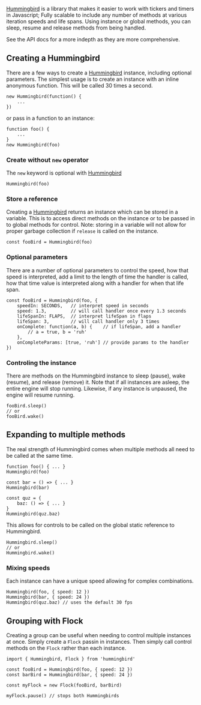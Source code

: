 [Hummingbird]() is a library that makes it easier to work with tickers and timers in Javascript; Fully scalable to include any number of methods at various iteration speeds and life spans. Using instance or global methods, you can sleep, resume and release methods from being handled.

See the API docs for a more indepth as they are more comprehensive.

## Creating a Hummingbird

There are a few ways to create a [Hummingbird]() instance, including optional parameters. The simplest usage is to create an instance with an inline anonymous function. This will be called 30 times a second.

```
new Hummingbird(function() {
    ...
})
```

or pass in a function to an instance:

```
function foo() {
    ...
}
new Hummingbird(foo)
```

### Create without <code>new</code> operator

The <code>new</code> keyword is optional with [Hummingbird]()

```
Hummingbird(foo)
```

### Store a reference

Creating a [Hummingbird]() returns an instance which can be stored in a variable. This is to access direct methods on the instance or to be passed in to global methods for control.
Note: storing in a variable will not allow for proper garbage collection if <code>release</code> is called on the instance.

```
const fooBird = Hummingbird(foo)
```

### Optional parameters

There are a number of optional parameters to control the speed, how that speed is interpreted, add a limit to the length of time the handler is called, how that time value is interpreted along with a handler for when that life span.

```
const fooBird = Hummingbird(foo, {
    speedIn: SECONDS,   // interpret speed in seconds
    speed: 1.3,         // will call handler once every 1.3 seconds
    lifeSpanIn: FLAPS,  // interpret lifeSpan in flaps
    lifeSpan: 3,        // will call handler only 3 times
    onComplete: function(a, b) {    // if lifeSpan, add a handler
        // a = true, b = 'ruh'
    },
    onCompleteParams: [true, 'ruh'] // provide params to the handler
})
```

### Controling the instance

There are methods on the Hummingbird instance to sleep (pause), wake (resume), and release (remove) it. Note that if all instances are asleep, the entire engine will stop running. Likewise, if any instance is unpaused, the engine will resume running.

```
fooBird.sleep()
// or
fooBird.wake()
```

## Expanding to multiple methods

The real strength of Hummingbird comes when multiple methods all need to be called at the same time.

```
function foo() { ... }
Hummingbird(foo)

const bar = () => { ... }
Hummingbird(bar)

const quz = {
    baz: () => { ... }
}
Hummingbird(quz.baz)
```

This allows for controls to be called on the global static reference to Hummingbird.

```
Hummingbird.sleep()
// or
Hummingbird.wake()
```

### Mixing speeds

Each instance can have a unique speed allowing for complex combinations.

```
Hummingbird(foo, { speed: 12 })
Hummingbird(bar, { speed: 24 })
Hummingbird(quz.baz) // uses the default 30 fps
```

## Grouping with Flock

Creating a group can be useful when needing to control multiple instances at once. Simply create a <code>Flock</code> passin in instances. Then simply call control methods on the <code>Flock</code> rather than each instance.

```
import { Hummingbird, Flock } from 'hummingbird'

const fooBird = Hummingbird(foo, { speed: 12 })
const barBird = Hummingbird(bar, { speed: 24 })

const myFlock = new Flock(fooBird, barBird)

myFlock.pause() // stops both Hummingbirds
```
